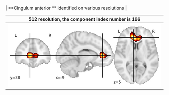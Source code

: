 


| **Cingulum anterior ** identified on various resolutions |

| 512 resolution, the component index number is 196|  
|:---:|  
| ![Component 512](../512/final/196.jpg "From component 512: Cingulum anterior ") |